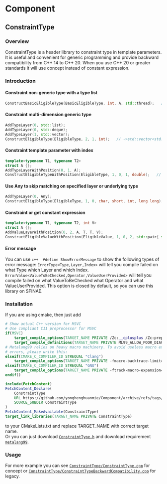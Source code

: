 # Component
## ConstraintType
### Overview
ConstraintType is a header library to constraint type in template parameters. It is useful and convenient for generic programming and provide backward compatibility from C++ 14 to C++ 20. When you use C++ 20 or greater standards it will use concept instead of constant expression.  
### Introduction
#### Constraint non-generic type with a type list
```c++
ConstructBasicEligibleType(BasicEligibleType, int, A, std::thread);   // ->int||A||std::thread
```
#### Constraint multi-dimension generic type
```c++
AddTypeLayer(0, std::list);
AddTypeLayer(0, std::deque);
AddTypeLayer(1, std::vector);
ConstructEligibleType(EligibleType, 2, 1, int);   // ->std::vector<std::list<int>||std::deque<int>>
```
#### Constraint template parameter with index
```c++
template<typename T1, typename T2>
struct A {};
AddTypeLayerWithPosition(0, 1, A);
ConstructEligibleTypeWithPosition(EligibleType, 1, 0, 1, double);   // ->A<?,double>
```
#### Use Any to skip matching on specified layer or underlying type
```c++
AddTypeLayer(0, Any);
ConstructEligibleType(EligibleType, 1, 0, char, short, int, long long);   // ->?<char||short||int||long long>
```
#### Constraint or get constant expression
```c++
template<typename T1, typename T2, int V>
struct A {};
AddValueLayerWithPosition(0, 2, A, T, T, V);
ConstructEligibleValueWithPosition(EligibleValue, 1, 0, 2, std::pair{ std::greater{}, 5 }, std::pair{ std::less{}, 10 }); // ->A<?,?,(5,10)>
```
#### Error message
You can use ```c++  #define ShowErrorMessage``` to show the following types of error message:
`ErrorType<Type,Layer,Index>` will tell you compile failed on what Type which Layer and which Index.
`ErrorValue<ValueToBeChecked,Operator,ValueUserProvided>` will tell you compile failed on what ValueToBeChecked what Operator and what ValueUserProvided.
This option is closed by default, so you can use this library on SFINAE.
### Installation
If you are using cmake, then just add  
```cmake
# Show actual C++ version for MSVC
# Use compliant C11 preprocessor for MSVC
if(MSVC)
    target_compile_options(TARGET_NAME PRIVATE /Zc:__cplusplus /Zc:preprocessor)
    target_compile_definitions(TARGET_NAME PRIVATE ML99_ALLOW_POOR_DIAGNOSTICS)
# Metalang99 relies on heavy macro machinery. To avoid useless macro expansion
# errors, please write this:
elseif(CMAKE_C_COMPILER_ID STREQUAL "Clang")
    target_compile_options(TARGET_NAME PRIVATE -fmacro-backtrace-limit=1)
elseif(CMAKE_C_COMPILER_ID STREQUAL "GNU")
    target_compile_options(TARGET_NAME PRIVATE -ftrack-macro-expansion=0)
endif()

include(FetchContent)
FetchContent_Declare(
    ConstraintType
    URL https://github.com/yonghenghuanmie/Component/archive/refs/tags/v1.3.1.tar.gz # v1.3.1
    SOURCE_SUBDIR ConstraintType
)
FetchContent_MakeAvailable(ConstraintType)
target_link_libraries(TARGET_NAME PRIVATE ConstraintType)
```
to your CMakeLists.txt and replace TARGET_NAME with correct target name.  
Or you can just download [`ConstraintType.h`](ConstraintType/ConstraintType.h) and download requirement [`metalang99`](https://github.com/Hirrolot/metalang99).
### Usage
For more example you can see [`ConstraintType/ConstraintType.cpp`](ConstraintType/ConstraintType.cpp) for concept or [`ConstraintType/ConstraintTypeBackwardCompatibility.cpp`](ConstraintType/ConstraintTypeBackwardCompatibility.cpp) for legacy.  
